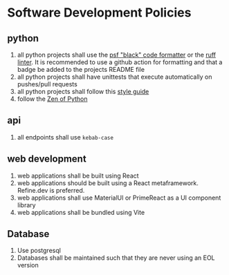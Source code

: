 # Software Development Policies

## python
1. all python projects shall use the [psf "black" code formatter](https://github.com/psf/black) or the [ruff linter](https://docs.astral.sh/ruff/). It is recommended to use a github action for formatting and that a badge be added to the projects README file
2. all python projects shall have unittests that execute automatically on pushes/pull requests
3. all python projects shall follow this [style guide](python_style_guide.md)
4. follow the [Zen of Python](https://en.wikipedia.org/wiki/Zen_of_Python)
## api
1. all endpoints shall use `kebab-case`

## web development
1. web applications shall be built using React
2. web applications should be built using a React metaframework. Refine.dev is preferred.
3. web applications shall use MaterialUI or PrimeReact as a UI component library
4. web applications shall be bundled using Vite

## Database
1. Use postgresql
2. Databases shall be maintained such that they are never using an EOL version
